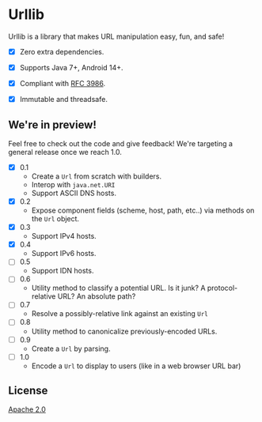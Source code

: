 # Urllib

Urllib is a library that makes URL manipulation easy, fun, and safe!

- [x] Zero extra dependencies.
- [x] Supports Java 7+, Android 14+.
- [x] Compliant with [RFC 3986](https://tools.ietf.org/html/rfc3986).
- [x] Immutable and threadsafe.


## We're in preview!

Feel free to check out the code and give feedback! We're targeting a general release
once we reach 1.0. 


- [x] 0.1
  - Create a `Url` from scratch with builders.
  - Interop with `java.net.URI`
  - Support ASCII DNS hosts.
- [x] 0.2
  - Expose component fields (scheme, host, path, etc..) via methods on the `Url` object.
- [x] 0.3
  - Support IPv4 hosts.
- [x] 0.4
  - Support IPv6 hosts.
- [ ] 0.5
  - Support IDN hosts.
- [ ] 0.6
  - Utility method to classify a potential URL. Is it junk? A protocol-relative URL? An absolute path?
- [ ] 0.7
  - Resolve a possibly-relative link against an existing `Url` 
- [ ] 0.8
  - Utility method to canonicalize previously-encoded URLs.
- [ ] 0.9
  - Create a `Url` by parsing.
- [ ] 1.0
  - Encode a `Url` to display to users (like in a web browser URL bar)
  
## License
[Apache 2.0](https://www.apache.org/licenses/LICENSE-2.0)

